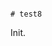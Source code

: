                                                                                                                                                                                                                                                                                                                                                                                                                                                                                                                                                                                                                                                 # test8

Init.
